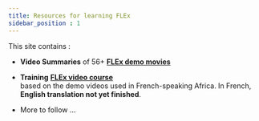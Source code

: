 ```yaml
---
title: Resources for learning FLEx 
sidebar_position : 1
---
```

This site contains :
- **Video Summaries** of  56+ 
[**FLEx demo movies**](Video-summaries/00-Index-of-Demo-Movies.md)

- **Training** [**FLEx video course**](Training/FLEx-video-course-2017.md)  
    based on the demo videos used in French-speaking Africa. In French, **English translation not yet finished**.

- More to follow ...